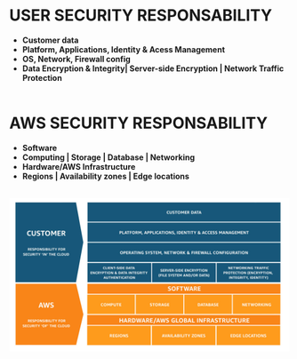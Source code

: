 # USER SECURITY RESPONSABILITY
* **Customer data**
* **Platform, Applications, Identity & Acess Management**
* **OS, Network, Firewall config**
* **Data Encryption & Integrity| Server-side Encryption | Network Traffic Protection**
<br></br>

# AWS SECURITY RESPONSABILITY 
* **Software**
* **Computing | Storage | Database | Networking**
* **Hardware/AWS Infrastructure**
* **Regions | Availability zones | Edge locations**
<br></br>



![AWS Shared Responsibility Model](/static/aws_struct)
